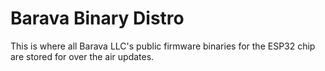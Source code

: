 # Barava Binary Distro
This is where all Barava LLC's public firmware binaries for the ESP32 chip are stored for over the air updates.
